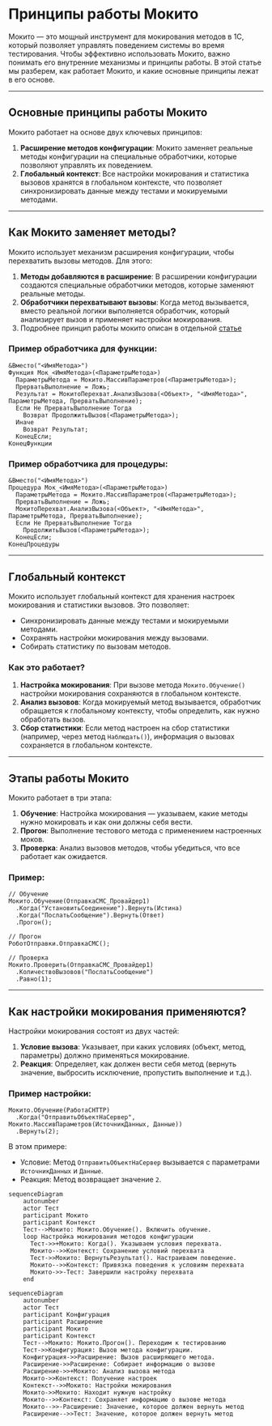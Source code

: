 # Принципы работы Мокито

Мокито — это мощный инструмент для мокирования методов в 1С, который позволяет управлять поведением системы во время тестирования. Чтобы эффективно использовать Мокито, важно понимать его внутренние механизмы и принципы работы. В этой статье мы разберем, как работает Мокито, и какие основные принципы лежат в его основе.

---

## Основные принципы работы Мокито

Мокито работает на основе двух ключевых принципов:

1. **Расширение методов конфигурации**: Мокито заменяет реальные методы конфигурации на специальные обработчики, которые позволяют управлять их поведением.
2. **Глобальный контекст**: Все настройки мокирования и статистика вызовов хранятся в глобальном контексте, что позволяет синхронизировать данные между тестами и мокируемыми методами.

---

## Как Мокито заменяет методы?

Мокито использует механизм расширения конфигурации, чтобы перехватить вызовы методов. Для этого:

1. **Методы добавляются в расширение**: В расширении конфигурации создаются специальные обработчики методов, которые заменяют реальные методы.
2. **Обработчики перехватывают вызовы**: Когда метод вызывается, вместо реальной логики выполняется обработчик, который анализирует вызов и применяет настройки мокирования.
3. Подробнее принцип работы мокито описан в отдельной [статье](how-to.md)

### Пример обработчика для функции:

```bsl
&Вместо("<ИмяМетода>")
Функция Мок_<ИмяМетода>(<ПараметрыМетода>)
  ПараметрыМетода = Мокито.МассивПараметров(<ПараметрыМетода>);
  ПрерватьВыполнение = Ложь;
  Результат = МокитоПерехват.АнализВызова(<Объект>, "<ИмяМетода>", ПараметрыМетода, ПрерватьВыполнение);
  Если Не ПрерватьВыполнение Тогда
    Возврат ПродолжитьВызов(<ПараметрыМетода>);
  Иначе
    Возврат Результат;
  КонецЕсли;
КонецФункции
```

### Пример обработчика для процедуры:

```bsl
&Вместо("<ИмяМетода>")
Процедура Мок_<ИмяМетода>(<ПараметрыМетода>)
  ПараметрыМетода = Мокито.МассивПараметров(<ПараметрыМетода>);
  ПрерватьВыполнение = Ложь;
  МокитоПерехват.АнализВызова(<Объект>, "<ИмяМетода>", ПараметрыМетода, ПрерватьВыполнение);
  Если Не ПрерватьВыполнение Тогда
    ПродолжитьВызов(<ПараметрыМетода>);
  КонецЕсли;
КонецПроцедуры
```

---

## Глобальный контекст

Мокито использует глобальный контекст для хранения настроек мокирования и статистики вызовов. Это позволяет:

- Синхронизировать данные между тестами и мокируемыми методами.
- Сохранять настройки мокирования между вызовами.
- Собирать статистику по вызовам методов.

### Как это работает?

1. **Настройка мокирования**: При вызове метода `Мокито.Обучение()` настройки мокирования сохраняются в глобальном контексте.
2. **Анализ вызовов**: Когда мокируемый метод вызывается, обработчик обращается к глобальному контексту, чтобы определить, как нужно обработать вызов.
3. **Сбор статистики**: Если метод настроен на сбор статистики (например, через метод `Наблюдать()`), информация о вызовах сохраняется в глобальном контексте.

---

## Этапы работы Мокито

Мокито работает в три этапа:

1. **Обучение**: Настройка мокирования — указываем, какие методы нужно мокировать и как они должны себя вести.
2. **Прогон**: Выполнение тестового метода с применением настроенных моков.
3. **Проверка**: Анализ вызовов методов, чтобы убедиться, что все работает как ожидается.

### Пример:

```bsl
// Обучение
Мокито.Обучение(ОтправкаСМС_Провайдер1)
  .Когда("УстановитьСоединение").Вернуть(Истина)
  .Когда("ПослатьСообщение").Вернуть(Ответ)
  .Прогон();

// Прогон
РоботОтправки.ОтправкаСМС();

// Проверка
Мокито.Проверить(ОтправкаСМС_Провайдер1)
  .КоличествоВызовов("ПослатьСообщение")
  .Равно(1);
```

---

## Как настройки мокирования применяются?

Настройки мокирования состоят из двух частей:

1. **Условие вызова**: Указывает, при каких условиях (объект, метод, параметры) должно применяться мокирование.
2. **Реакция**: Определяет, как должен вести себя метод (вернуть значение, выбросить исключение, пропустить выполнение и т.д.).

### Пример настройки:

```bsl
Мокито.Обучение(РаботаСHTTP)
  .Когда("ОтправитьОбъектНаСервер", Мокито.МассивПараметров(ИсточникДанных, Данные))
  .Вернуть(2);
```

В этом примере:
- Условие: Метод `ОтправитьОбъектНаСервер` вызывается с параметрами `ИсточникДанных` и `Данные`.
- Реакция: Метод возвращает значение `2`.

```mermaid
sequenceDiagram
    autonumber
    actor Тест
    participant Мокито
    participant Контекст
    Тест-->Мокито: Мокито.Обучение(). Включить обучение.
    loop Настройка мокирования методов конфигурации
      Тест->>+Мокито: Когда(). Указываем условия перехвата.
      Мокито-->>Контекст: Сохранение условий перехвата
      Тест->>Мокито: ВернутьРезультат(). Настраиваем поведение.
      Мокито-->>Контекст: Привязка поведения к условиям перехвата
      Мокито->>-Тест: Завершили настройку перехвата
    end
```

```mermaid
sequenceDiagram
    autonumber
    actor Тест
    participant Конфигурация
    participant Расширение
    participant Мокито
    participant Контекст
    Тест-->Мокито: Мокито.Прогон(). Переходим к тестированию
    Тест->>Конфигурация: Вызов метода конфигурации.
    Конфигурация->>Расширение: Вызов расширяющего метода.
    Расширение->>Расширение: Собирает информацию о вызове
    Расширение->>+Мокито: Анализ вызова метода
    Мокито->>Контекст: Получение настроек
    Контекст-->>Мокито: Настройки мокирования
    Мокито->>Мокито: Находит нужную настройку
    Мокито-->>Контекст: Сохраняет информацию о вызове метода
    Мокито-->>-Расширение: Значение, которое должен вернуть метод
    Расширение-->>Тест: Значение, которое должен вернуть метод
```

